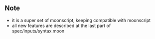 
## Note
- it is a super set of moonscript, keeping compatible with moonscript
- all new features are described at the last part of spec/inputs/syntax.moon
